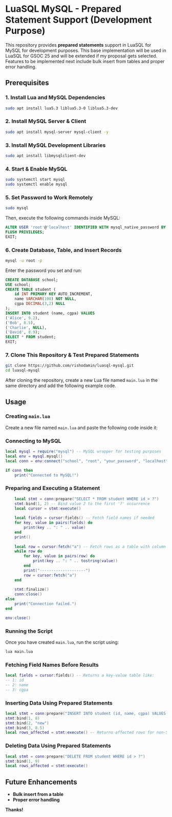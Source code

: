 # LuaSQL MySQL - Prepared Statement Support (Development Purpose)

This repository provides **prepared statements** support in LuaSQL for MySQL for development purposes. This base implementation will be used in LuaSQL for GSOC 25 and will be extended if my proposal gets selected. Features to be implemented next include bulk insert from tables and proper error handling.

## Prerequisites

### 1. Install Lua and MySQL Dependencies
```sh
sudo apt install lua5.3 liblua5.3-0 liblua5.3-dev
```

### 2. Install MySQL Server & Client
```sh
sudo apt install mysql-server mysql-client -y
```

### 3. Install MySQL Development Libraries
```sh
sudo apt install libmysqlclient-dev
```

### 4. Start & Enable MySQL
```sh
sudo systemctl start mysql
sudo systemctl enable mysql
```

### 5. Set Password to Work Remotely
```sh
sudo mysql
```

Then, execute the following commands inside MySQL:
```sql
ALTER USER 'root'@'localhost' IDENTIFIED WITH mysql_native_password BY 'your_password';
FLUSH PRIVILEGES;
EXIT;
```

### 6. Create Database, Table, and Insert Records
```sh
mysql -u root -p
```
Enter the password you set and run:
```sql
CREATE DATABASE school;
USE school;
CREATE TABLE student (
    id INT PRIMARY KEY AUTO_INCREMENT,
    name VARCHAR(100) NOT NULL,
    cgpa DECIMAL(3,2) NULL
);
INSERT INTO student (name, cgpa) VALUES
('Alice', 9.2),
('Bob', 8.5),
('Charlie', NULL),
('David', 8.9);
SELECT * FROM student;
EXIT;
```

### 7. Clone This Repository & Test Prepared Statements
```sh
git clone https://github.com/rishodamin/luasql-mysql.git
cd luasql-mysql
```

After cloning the repository, create a new Lua file named `main.lua` in the same directory and add the following example code.

## Usage

### Creating `main.lua`
Create a new file named `main.lua` and paste the following code inside it:

### Connecting to MySQL
```lua
local mysql = require("mysql") -- MySQL wrapper for testing purposes
local env = mysql.mysql()
local conn = env:connect("school", "root", "your_password", "localhost", 3306)

if conn then
    print("Connected to MySQL!")
```

### Preparing and Executing a Statement
```lua
    local stmt = conn:prepare("SELECT * FROM student WHERE id > ?")
    stmt:bind(1, 2) -- Bind value 2 to the first '?' occurrence
    local cursor = stmt:execute()
    
    local fields = cursor:fields() -- Fetch field names if needed
    for key, value in pairs(fields) do
        print(key .. ": " .. value)
    end
    print()
    
    local row = cursor:fetch("a") -- Fetch rows as a table with column names as keys
    while row do
        for key, value in pairs(row) do
            print(key .. ": " .. tostring(value))
        end
        print("--------------------")
        row = cursor:fetch("a")
    end
    
    stmt:finalize()
    conn:close()
else
    print("Connection failed.")
end

env:close()
```

### Running the Script
Once you have created `main.lua`, run the script using:
```sh
lua main.lua
```

### Fetching Field Names Before Results
```lua
local fields = cursor:fields() -- Returns a key-value table like:
-- 1: id
-- 2: name
-- 3: cgpa
```

### Inserting Data Using Prepared Statements
```lua
local stmt = conn:prepare("INSERT INTO student (id, name, cgpa) VALUES (?, ?, ?)")
stmt:bind(1, 8)
stmt:bind(2, "new")
stmt:bind(3, 8.5)
local rows_affected = stmt:execute() -- Returns affected rows for non-SELECT queries
```

### Deleting Data Using Prepared Statements
```lua
local stmt = conn:prepare("DELETE FROM student WHERE id > ?")
stmt:bind(1, 9)
local rows_affected = stmt:execute()
```

## Future Enhancements
- **Bulk insert from a table**
- **Proper error handling**

**Thanks!**

